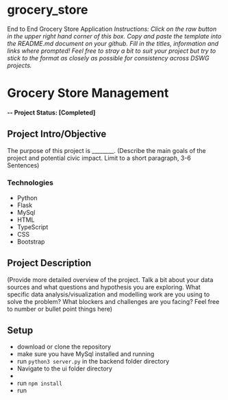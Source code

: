 # grocery_store
End to End Grocery Store Application
*Instructions: Click on the raw button in the upper right hand corner of this box.  Copy and paste the template into the README.md document on your github.  Fill in the titles, information and links where prompted! Feel free to stray a bit to suit your project but try to stick to the format as closely as possible for consistency across DSWG projects.*

# Grocery Store Management 

#### -- Project Status: [Completed]

## Project Intro/Objective
The purpose of this project is ________. (Describe the main goals of the project and potential civic impact. Limit to a short paragraph, 3-6 Sentences)


### Technologies
* Python
* Flask
* MySql
* HTML
* TypeScript
* CSS
* Bootstrap

## Project Description
(Provide more detailed overview of the project.  Talk a bit about your data sources and what questions and hypothesis you are exploring. What specific data analysis/visualization and modelling work are you using to solve the problem? What blockers and challenges are you facing?  Feel free to number or bullet point things here)


## Setup
- download or clone the repository
- make sure you have MySql installed and running
- run `python3 server.py` in the backend folder directory
- Navigate to the ui folder directory
- 
- run `npm install`
- run 


